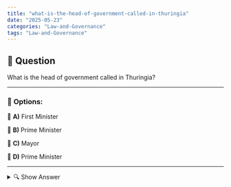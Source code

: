 ```yaml
---
title: "what-is-the-head-of-government-called-in-thuringia"
date: "2025-05-23"
categories: "Law-and-Governance"
tags: "Law-and-Governance"
---
```


## 📌 **Question**

What is the head of government called in Thuringia?



---

### 📝 **Options:**

🔘 **A)** First Minister

🔘 **B)** Prime Minister

🔘 **C)** Mayor

🔘 **D)** Prime Minister

---

<details>
  <summary>🔍 Show Answer</summary>

  <p>
💡  <b>Correct Answer:</b>  b
  </p>
  <p>
    📖<b>Explanation:</b>
    
  </p>
</details>
